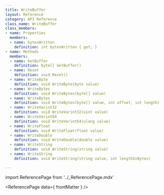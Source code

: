 ```yaml
---
title: WriteBuffer
layout: Reference
category: API Reference
class_name: WriteBuffer
class_members:
- name: Properties
  members:
  - name: bytesWritten
    definition: int bytesWritten { get; }
- name: Methods
  members:
  - name: GetBuffer
    definition: byte[] GetBuffer()
  - name: Reset
    definition: void Reset()
  - name: WriteByte
    definition: void WriteByte(byte value)
  - name: WriteBytes
    definition: void WriteBytes(byte[] value)
  - name: WriteBytes
    definition: void WriteBytes(byte[] value, int offset, int length)
  - name: WriteVarint32
    definition: void WriteVarint32(uint value)
  - name: WriteVarint64
    definition: void WriteVarint64(ulong value)
  - name: WriteFloat
    definition: void WriteFloat(float value)
  - name: WriteDouble
    definition: void WriteDouble(double value)
  - name: WriteString
    definition: void WriteString(string value)
  - name: WriteString
    definition: void WriteString(string value, int lengthInBytes)

---
```

import ReferencePage from '../_ReferencePage.mdx'

<ReferencePage data={ frontMatter } />

